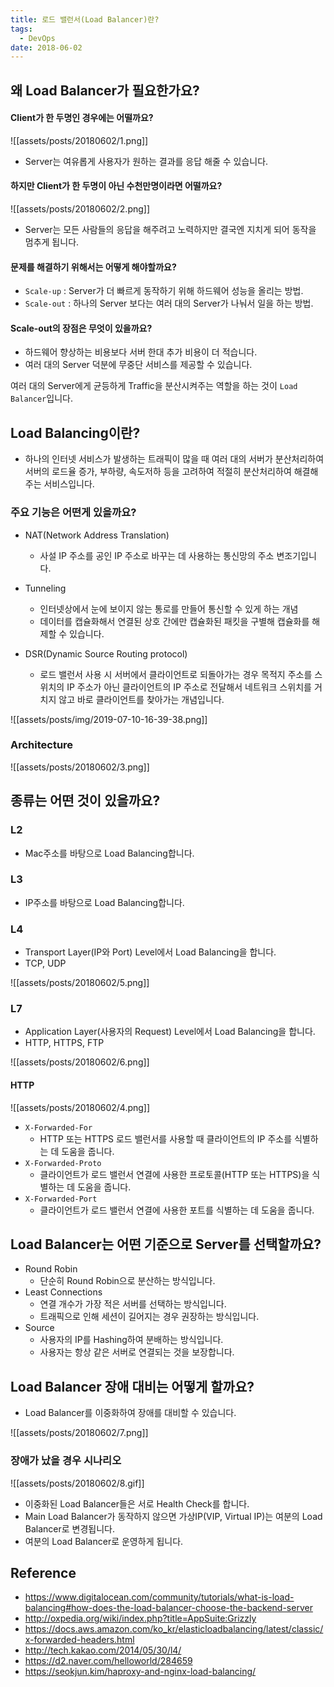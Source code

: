 ```yaml
---
title: 로드 밸런서(Load Balancer)란?
tags:
  - DevOps
date: 2018-06-02
---
```


## 왜 Load Balancer가 필요한가요?

#### Client가 한 두명인 경우에는 어떨까요?

![[assets/posts/20180602/1.png]]

-   Server는 여유롭게 사용자가 원하는 결과를 응답 해줄 수 있습니다.

#### 하지만 Client가 한 두명이 아닌 수천만명이라면 어떨까요?

![[assets/posts/20180602/2.png]]

-   Server는 모든 사람들의 응답을 해주려고 노력하지만 결국엔 지치게 되어 동작을 멈추게 됩니다.

#### 문제를 해결하기 위해서는 어떻게 해야할까요?

-   `Scale-up` : Server가 더 빠르게 동작하기 위해 하드웨어 성능을 올리는 방법.
-   `Scale-out` : 하나의 Server 보다는 여러 대의 Server가 나눠서 일을 하는 방법.

#### Scale-out의 장점은 무엇이 있을까요?

-   하드웨어 향상하는 비용보다 서버 한대 추가 비용이 더 적습니다.
-   여러 대의 Server 덕분에 무중단 서비스를 제공할 수 있습니다.

여러 대의 Server에게 균등하게 Traffic을 분산시켜주는 역할을 하는 것이 `Load Balancer`입니다.

## Load Balancing이란?

-   하나의 인터넷 서비스가 발생하는 트래픽이 많을 때 여러 대의 서버가 분산처리하여 서버의 로드율 증가, 부하량, 속도저하 등을 고려하여 적절히 분산처리하여 해결해주는 서비스입니다.

### 주요 기능은 어떤게 있을까요?

-   NAT(Network Address Translation)

    -   사설 IP 주소를 공인 IP 주소로 바꾸는 데 사용하는 통신망의 주소 변조기입니다.

-   Tunneling

    -   인터넷상에서 눈에 보이지 않는 통로를 만들어 통신할 수 있게 하는 개념
    -   데이터를 캡슐화해서 연결된 상호 간에만 캡슐화된 패킷을 구별해 캡슐화를 해제할 수 있습니다.

-   DSR(Dynamic Source Routing protocol)
    -   로드 밸런서 사용 시 서버에서 클라이언트로 되돌아가는 경우 목적지 주소를 스위치의 IP 주소가 아닌 클라이언트의 IP 주소로 전달해서 네트워크 스위치를 거치지 않고 바로 클라이언트를 찾아가는 개념입니다.

![[assets/posts/img/2019-07-10-16-39-38.png]]

### Architecture

![[assets/posts/20180602/3.png]]

## 종류는 어떤 것이 있을까요?

### L2

-   Mac주소를 바탕으로 Load Balancing합니다.

### L3

-   IP주소를 바탕으로 Load Balancing합니다.

### L4

-   Transport Layer(IP와 Port) Level에서 Load Balancing을 합니다.
-   TCP, UDP

![[assets/posts/20180602/5.png]]

### L7

-   Application Layer(사용자의 Request) Level에서 Load Balancing을 합니다.
-   HTTP, HTTPS, FTP

![[assets/posts/20180602/6.png]]

#### HTTP

![[assets/posts/20180602/4.png]]

-   `X-Forwarded-For`
    -   HTTP 또는 HTTPS 로드 밸런서를 사용할 때 클라이언트의 IP 주소를 식별하는 데 도움을 줍니다.
-   `X-Forwarded-Proto`
    -   클라이언트가 로드 밸런서 연결에 사용한 프로토콜(HTTP 또는 HTTPS)을 식별하는 데 도움을 줍니다.
-   `X-Forwarded-Port`
    -   클라이언트가 로드 밸런서 연결에 사용한 포트를 식별하는 데 도움을 줍니다.

## Load Balancer는 어떤 기준으로 Server를 선택할까요?

-   Round Robin
    -   단순히 Round Robin으로 분산하는 방식입니다.
-   Least Connections
    -   연결 개수가 가장 적은 서버를 선택하는 방식입니다.
    -   트래픽으로 인해 세션이 길어지는 경우 권장하는 방식입니다.
-   Source
    -   사용자의 IP를 Hashing하여 분배하는 방식입니다.
    -   사용자는 항상 같은 서버로 연결되는 것을 보장합니다.

## Load Balancer 장애 대비는 어떻게 할까요?

-   Load Balancer를 이중화하여 장애를 대비할 수 있습니다.

![[assets/posts/20180602/7.png]]

### 장애가 났을 경우 시나리오

![[assets/posts/20180602/8.gif]]

-   이중화된 Load Balancer들은 서로 Health Check를 합니다.
-   Main Load Balancer가 동작하지 않으면 가상IP(VIP, Virtual IP)는 여분의 Load Balancer로 변경됩니다.
-   여분의 Load Balancer로 운영하게 됩니다.

## Reference

-   <https://www.digitalocean.com/community/tutorials/what-is-load-balancing#how-does-the-load-balancer-choose-the-backend-server>
-   <http://oxpedia.org/wiki/index.php?title=AppSuite:Grizzly>
-   <https://docs.aws.amazon.com/ko_kr/elasticloadbalancing/latest/classic/x-forwarded-headers.html>
-   <http://tech.kakao.com/2014/05/30/l4/>
-   <https://d2.naver.com/helloworld/284659>
-   <https://seokjun.kim/haproxy-and-nginx-load-balancing/>
